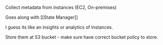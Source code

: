
Collect metadata from instances (EC2, On-premises)

Goes along with [[State Manager]]

I guess its like an insights or analytics of Instances.

Store them at S3 bucket - make sure have correct bucket policy to store.